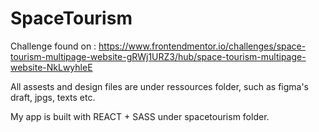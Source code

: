 # SpaceTourism

Challenge found on : https://www.frontendmentor.io/challenges/space-tourism-multipage-website-gRWj1URZ3/hub/space-tourism-multipage-website-NkLwyhleE

All assests and design files are under ressources folder, such as figma's draft, jpgs, texts etc.

My app is built with REACT + SASS under spacetourism folder.
